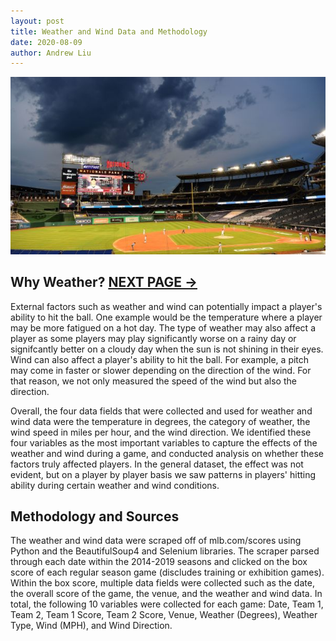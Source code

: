 ```yaml
---
layout: post
title: Weather and Wind Data and Methodology
date: 2020-08-09
author: Andrew Liu
---
```

![cloudy](./images/cloudy.jpg "cloudy")

## Why Weather? **[NEXT PAGE ->](./blog0.html "next")**

External factors such as weather and wind can potentially impact a player's ability to hit the ball. One example would be the temperature where a player may be more fatigued on a hot day. The type of weather may also affect a player as some players may play significantly worse on a rainy day or signifcantly better on a cloudy day when the sun is not shining in their eyes. Wind can also affect a player's ability to hit the ball. For example, a pitch may come in faster or slower depending on the direction of the wind. For that reason, we not only measured the speed of the wind but also the direction. 

Overall, the four data fields that were collected and used for weather and wind data were the temperature in degrees, the category of weather, the wind speed in miles per hour, and the wind direction. We identified these four variables as the most important variables to capture the effects of the weather and wind during a game, and conducted analysis on whether these factors truly affected players. In the general dataset, the effect was not evident, but on a player by player basis we saw patterns in players' hitting ability during certain weather and wind conditions.

## Methodology and Sources

The weather and wind data were scraped off of mlb.com/scores using Python and the BeautifulSoup4 and Selenium libraries. The scraper parsed through each date within the 2014-2019 seasons and clicked on the box score of each regular season game (discludes training or exhibition games). Within the box score, multiple data fields were collected such as the date, the overall score of the game, the venue, and the weather and wind data. In total, the following 10 variables were collected for each game: Date, Team 1, Team 2, Team 1 Score, Team 2 Score, Venue, Weather (Degrees), Weather Type, Wind (MPH), and Wind Direction.
